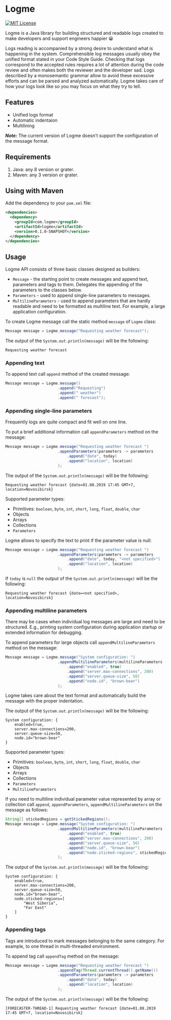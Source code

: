 # Logme
[![MIT License](http://img.shields.io/badge/license-MIT-green.svg)](https://github.com/maria4j/logme/blob/master/LICENSE)

Logme is a Java library for building structured and readable logs 
created to make developers and support engineers happier :grinning:

Logs reading is accompanied by a strong desire to understand what is happening in the system. 
Comprehensible log messages usually obey the unified format stated in your Code Style Guide. 
Checking that logs correspond to the accepted rules requires a lot of attention during the code review 
and often makes both the reviewer and the developer sad. 
Logs described by a monosemantic grammar allow to avoid these excessive efforts and can be parsed and analyzed automatically.
Logme takes care of how your logs look like so you may focus on what they try to tell. 

## Features
* Unified logs format
* Automatic indentaion
* Multilining 

**_Note:_** The current version of Logme doesn't support the configuration of the message format.

## Requirements
1. Java: any 8 version or grater.
2. Maven: any 3 version or grater.

## Using with Maven
Add the dependency to your `pom.xml` file:

```xml
<dependencies>
  <dependency>
    <groupId>com.logme</groupId>
    <artifactId>logme</artifactId>
    <version>0.1.0-SNAPSHOT</version>
  </dependency>
</dependencies>
```

## Usage
Logme API consists of three basic classes designed as builders:
* `Message` - the starting point to create messages and append text, parameters and tags to them. 
Delegates the appending of the parameters to the classes below.
* `Parameters` - used to append single-line parameters to messages. 
* `MultilineParameters` - used to append parameters that are hardly readable and 
need to be formatted as multiline text. For example, a large application configuration. 

To create Logme message call the static method `message` of `Logme` class:
```java
Message message = Logme.message("Requesting weather forecast");
```

The output of the `System.out.println(message)` will be the following:
```text
Requesting weather forecast
```

### Appending text
To append text call `append` method of the created message:
```java
Message message = Logme.message()
                       .append("Requesting")
                       .append(" weather")
                       .append(" forecast");
```

### Appending single-line parameters
Frequently logs are quite compact and fit well on one line. 

To put a brief additional information call `appendParameters` method on the message:
```java
Message message = Logme.message("Requesting weather forecast ")
                       .appendParameters(parameters -> parameters
                           .append("date", today)
                           .append("location", location)
                       );
```

The output of the `System.out.println(message)` will be the following:
```text
Requesting weather forecast {date=01.08.2019 17:45 GMT+7, location=Novosibirsk}
```
Supported parameter types:
* Primitives: `boolean`, `byte`, `int`, `short`, `long`, `float`, `double`, `char`
* Objects
* Arrays
* Collections
* `Parameters`

Logme allows to specify the text to print if the parameter value is null:
```java
Message message = Logme.message("Requesting weather forecast ")
                       .appendParameters(parameters -> parameters
                           .append("date", today, "<not specified>")
                           .append("location", location)
                       );
```

If `today` is `null` the output of the `System.out.println(message)` will be the following:
```text
Requesting weather forecast {date=<not specified>, location=Novosibirsk}
```

### Appending multiline parameters
There may be cases when individual log messages are large and need to be structured.
E.g., printing system configuration during application startup or extended information for debugging.

To append parameters for large objects call `appendMultilineParameters` method on the message:
```java
Message message = Logme.message("System configuration: ")
                       .appendMultilineParameters(multilineParameters -> multilineParameters
                           .append("enabled", true)
                           .append("server.max-connections", 200)
                           .append("server.queue-size", 50)
                           .append("node.id", "brown-bear")
                       );
```

Logme takes care about the text format and automatically build the message with the proper indentation.

The output of the `System.out.println(message)` will be the following:
```text
System configuration: {
    enabled=true, 
    server.max-connections=200,
    server.queue-size=50,
    node.id="brown-bear"
}
```
Supported parameter types:
* Primitives: `boolean`, `byte`, `int`, `short`, `long`, `float`, `double`, `char`
* Objects
* Arrays
* Collections
* `Parameters`
* `MultilineParameters`

If you need to multiline individual parameter value represented by array or collection call 
`append`, `appendParameters`, `appendMultilineParameters` on the message as follows:
```java
String[] stickedRegions = getStickedRegions(); 
Message message = Logme.message("System configuration: ")
                       .appendMultilineParameters(multilineParameters -> multilineParameters
                           .append("enabled", true)
                           .append("server.max-connections", 200)
                           .append("server.queue-size", 50)
                           .append("node.id", "brown-bear")
                           .append("node.sticked-regions", stickedRegions, true)
                       );
```

The output of the `System.out.println(message)` will be the following:
```text
System configuration: {
    enabled=true, 
    server.max-connections=200,
    server.queue-size=50,
    node.id="brown-bear",
    node.sticked-regions=[
        "West Siberia",
        "Far East"
    ]
}
```

### Appending tags
Tags are introduced to mark messages belonging to the same category. For example, to one thread in multi-threaded environment.

To append tag call `appendTag` method on the message:
```java
Message message = Logme.message("Requesting weather forecast ")
                       .appendTag(Thread.currentThread().getName())
                       .appendParameters(parameters -> parameters
                           .append("date", today)
                           .append("location", location)
                       );
```

The output of the `System.out.println(message)` will be the following:
```text
[FORECASTER-THREAD-1] Requesting weather forecast {date=01.08.2019 17:45 GMT+7, location=Novosibirsk}
```
